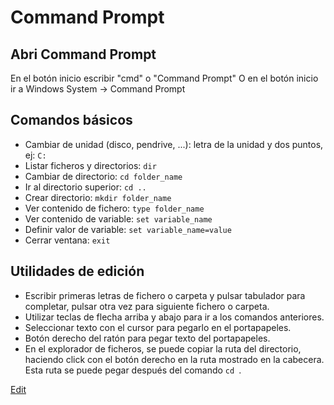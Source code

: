 # Command Prompt

## Abri Command Prompt

En el botón inicio escribir "cmd" o "Command Prompt"
O en el botón inicio ir a Windows System -> Command Prompt

## Comandos básicos
- Cambiar de unidad (disco, pendrive, ...): letra de la unidad y dos puntos, ej: `C:`  
- Listar ficheros y directorios: `dir`  
- Cambiar de directorio: `cd folder_name`  
- Ir al directorio superior: `cd ..`  
- Crear directorio: `mkdir folder_name`  
- Ver contenido de fichero: `type folder_name`  
- Ver contenido de variable: `set variable_name`  
- Definir valor de variable: `set variable_name=value`  
- Cerrar ventana: `exit`  

## Utilidades de edición
- Escribir primeras letras de fichero o carpeta y pulsar tabulador para completar, pulsar otra vez para siguiente fichero o carpeta.  
- Utilizar teclas de flecha arriba y abajo para ir a los comandos anteriores.  
- Seleccionar texto con el cursor para pegarlo en el portapapeles.  
- Botón derecho del ratón para pegar texto del portapapeles.  
- En el explorador de ficheros, se puede copiar la ruta del directorio, haciendo click con el botón derecho en la ruta mostrado en la cabecera. Esta ruta se puede pegar después del comando `cd `.  



[Edit](https://github.com/nicolasserrano/CS/edit/master/Cmd.md)
<style>
div.container ul, div.container ol {
    padding-left: 1.4em;
}
</style>
